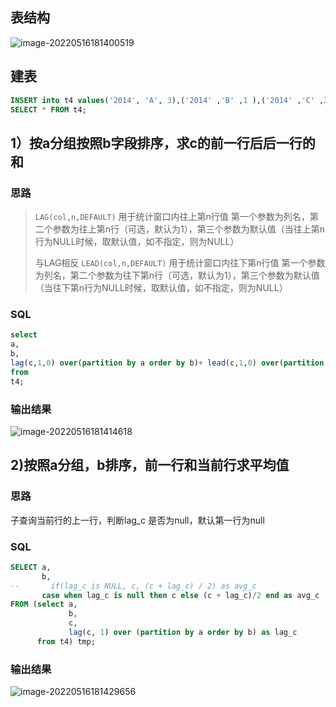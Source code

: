 ## 表结构
![image-20220516181400519](https://codingguide-1256975789.cos.ap-beijing.myqcloud.com/codingguide/img/image-20220516181400519.png)
## 建表
```sql
INSERT into t4 values('2014', 'A', 3),('2014' ,'B' ,1 ),('2014' ,'C' ,2 ),('2015' ,'A' ,4),('2015', 'D' ,3);
SELECT * FROM t4;
```
## 1）按a分组按照b字段排序，求c的前一行后后一行的和
### 思路
> 
> `LAG(col,n,DEFAULT)` 用于统计窗口内往上第n行值 第一个参数为列名，第二个参数为往上第n行（可选，默认为1），第三个参数为默认值（当往上第n行为NULL时候，取默认值，如不指定，则为NULL）
> 
> 与LAG相反
> `LEAD(col,n,DEFAULT)` 用于统计窗口内往下第n行值 第一个参数为列名，第二个参数为往下第n行（可选，默认为1），第三个参数为默认值（当往下第n行为NULL时候，取默认值，如不指定，则为NULL）

### SQL
```sql
select
a,
b,
lag(c,1,0) over(partition by a order by b)+ lead(c,1,0) over(partition by a order by b) as sum_c
from
t4;
```
### 输出结果
![image-20220516181414618](https://codingguide-1256975789.cos.ap-beijing.myqcloud.com/codingguide/img/image-20220516181414618.png)
## 2)按照a分组，b排序，前一行和当前行求平均值
### 思路
子查询当前行的上一行，判断lag_c 是否为null，默认第一行为null
### SQL
```sql
SELECT a,
       b,
--       if(lag_c is NULL, c, (c + lag_c) / 2) as avg_c
       case when lag_c is null then c else (c + lag_c)/2 end as avg_c 
FROM (select a,
             b,
             c,
             lag(c, 1) over (partition by a order by b) as lag_c
      from t4) tmp;
```
### 输出结果
![image-20220516181429656](https://codingguide-1256975789.cos.ap-beijing.myqcloud.com/codingguide/img/image-20220516181429656.png)

